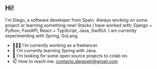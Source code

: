 ## Hi!

I'm Diego, a software developer from Spain. Always working on some project or learning something new!
Stacks I have worked with: Django + Python, FastAPI, React + TypScript, Java, SwiftUI.
I am currently experimenting with Spring, GoLang.

- 👨🏽‍💻 I'm currently working as a freelancer.
- 🎿 I'm currently learning Spring with Java.
- 🌱 I'm looking for some open source projects to colab on.
- 📫 How to reach me: contacto.diegowh@gmail.com
